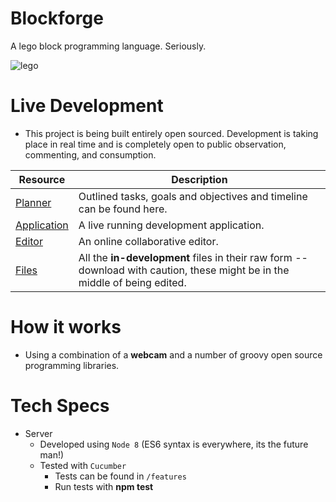 # Blockforge
A lego block programming language. Seriously.

![lego](http://cdn.wallpapersafari.com/43/69/qlCby6.jpg)

# Live Development
- This project is being built entirely open sourced.  Development is taking place in real time and is completely open to public observation, commenting, and consumption.

|Resource|Description|
|----|----|
|[Planner](https://www.pivotaltracker.com/n/projects/2078579) | Outlined tasks, goals and objectives and timeline can be found here. |
|[Application](https://blockforge-kendelljoseph.c9users.io) | A live running development application. |
|[Editor](https://ide.c9.io/kendelljoseph/blockforge) | An online collaborative editor.
|[Files](https://preview.c9users.io/kendelljoseph/blockforge) | All the **in-development** files in their raw form -- download with caution, these might be in the middle of being edited. |

# How it works
- Using a combination of a **webcam** and a number of groovy open source programming libraries.

# Tech Specs
- Server
    - Developed using `Node 8` (ES6 syntax is everywhere, its the future man!)
    - Tested with `Cucumber`
        - Tests can be found in `/features`
        - Run tests with **npm test**